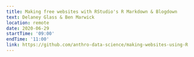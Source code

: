 ```yaml
---
title: Making free websites with RStudio's R Markdown & Blogdown
text: Delaney Glass & Ben Marwick 
location: remote
date: 2020-06-29
startTime: '09:00'
endTime: '11:00'
link: https://github.com/anthro-data-science/making-websites-using-R
---
```

